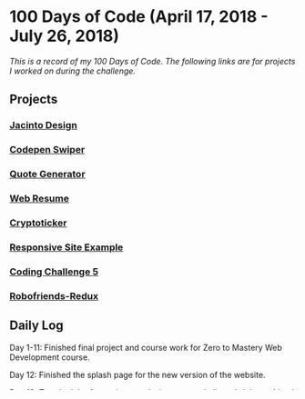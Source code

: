 # 100 Days of Code (April 17, 2018 - July 26, 2018)

*This is a record of my 100 Days of Code. The following links are for projects I worked on during the challenge.* 

## Projects

### [Jacinto Design](https://jacinto.design)
### [Codepen Swiper](https://jacinto.design/swiper)
### [Quote Generator](https://jacinto.design/quote)
### [Web Resume](https://jacinto.design/resume)
### [Cryptoticker](https://jacintodesign.github.io/cryptoticker/)
### [Responsive Site Example](https://jacintodesign.github.io/responsive-site-example/)
### [Coding Challenge 5](https://jacintodesign.github.io/coding-challenge-5/)
### [Robofriends-Redux](https://jacintodesign.github.io/robofriends-redux/)


## Daily Log

Day 1-11: Finished final project and course work for Zero to Mastery Web Development course. 

Day 12:
Finished the splash page for the new version of the website. 

Day 13: 
Tweaked the font color on splash page, made line a brighter white. I also planned out a Material Kit version with skills, projects, and contact section. 

Day 14: 
Got the About section mostly finished. 

Day 15: 
Cleaned up Github repositories, updated a few. 

Day 16: 
Made a lot of mockups, made the mobile version of the splash page look better. 

Day 17: 
Made the front-end of the contact form. 

Day 18: 
Completed the back-end for the contact form. New Website is temporarily live. Need to finish projects section. 

Day 19: 
Working on project information/mockups. 

Day 20: 
Optimized resume with new information, tested for mobile and desktop. 

Day 21: 
Optimized swiper, quote generator. Got mockups for everything except for cryptoticker. 

Day 22: 
Re-made cryptoticker, finished mock-ups for project section, added titles to icons, wrote project descriptions. 

Day 23: 
Optimized contact thank-you page, cleaned up website code and uploaded to Github. 

Day 24: 
Fixed a bug with social icons being the wrong size on the footer. 

Day 25: 
Learning about Wordpress and Stripe. 

Day 26: 
Completed Animated Triangles for the Codepen Swiper. 

Day 27: 
Modified Particles and Asteroids Codepens, refined Quote Generator buttons, added titles to Github links. 

Day 28: 
Added new pens and all-new icons to Codepen Swiper. Tried to improve user experience with titles. 

Day 29: 
Re-did swiper mockups, added redux to Robofriends app. 

Day 30:
So busy making a responsive site that I forgot to post about it. Womp Womp, second time that's happened. 

Day 31:
Spent about 10 hours working on the site today, made it mostly responsive, but couldn't figure out AJAX calls. 

Day 32: 
Re-attempted the JQuery to connect the database. 

Day 33: 
Jacinto Design: Fixed breakpoints for tablets. 

Day 34: 
Forgot to update this again, but believe me I was coding, working on the responsive site. 

Day 35: 
Finished the responsive site, including AJAX call. 

Day 36: 
Uploaded responsive site to Github. Created new and unique resume with icons/links to online resume etc. 

Day 37: 
Began creating an entry for Coding Challenge 5. 

Day 38:
Learned about SSH and set up a server with it. Also linked to my Github through SSH. Refined Coding Challenge 5. 

Day 39:
Learned about Critical Render Path optimization. Worked a little on CC5. 

Day 40: 
Finished learning about optimizing for the Critical Render Path. Tomorrow I will attempt to make a website smaller. 

Day 41: 
Worked more on CC5. 

Day 42: 
Optimized images on my website to reduce file size by 70%. Experimented with video background. 

Day 43: 
Had an in-person interview for a developer role. Worked on CC5. 

Day 44: 
Updated Github Readmes and finished coding challenge 5. 

Day 45: 
Optimized images and video for CC5 and added it to my website. 

Day 46: 
Learned about code splitting/routing in a react project. 

Day 47: 
Explored codepen and thought about new ideas for next project.  

Day 48:
Turned Robofriends into a Progressive Web App. 

Day 49: 
Ran unit tests on Robofriends using Jest. 

Day 50: 
Added unit tests to Robofriends repository, improved JacintoDesign score on Lighthouse. 

Day 51: 
Worked with Typescript, had two phone interviews for developer positions. 

Day 52: 
Learned how to do SSR and the difference between CSR. Started learning about injections as well. 

Day 53: 
Learned more about security, including logging, data management, and authentication. 

Day 54:
Added multiple face detection to smart brain app. 

Day 55: 
Forgot to update README for the third time, haha. Started learning about Docker. 

Day 56: 
Got Docker setup on Windows and began working with containers. 

Day 57:
Finished learning about Docker Compose and set up Redis on Windows after much effort.  

Day 58: 
Worked on incorporating sessions in the Smart Brain app. 

Day 59: 
Worked on learning animations wiith Grasshopper. Forgot to update again. 

Day 60: 
Finished animation section part 1 in Grasshopper app. 

Day 61: 
Started animation section part 2 in Grasshopper app.
